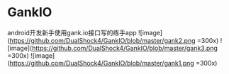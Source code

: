 # GankIO
android开发新手使用gank.io接口写的练手app
![image](https://github.com/DualShock4/GankIO/blob/master/gank2.png =300x)
![image](https://github.com/DualShock4/GankIO/blob/master/gank3.png =300x)
![image](https://github.com/DualShock4/GankIO/blob/master/gank1.png =300x)
